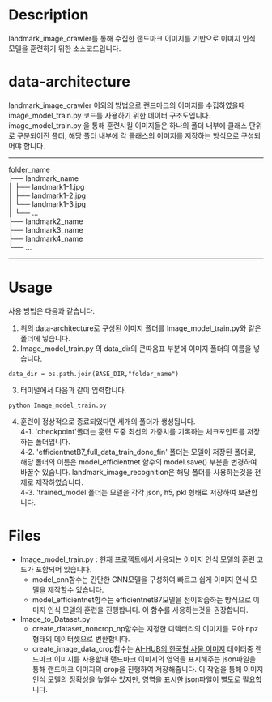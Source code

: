 # Description

landmark_image_crawler를 통해 수집한 랜드마크 이미지를 기반으로 이미지 인식 모델을 훈련하기 위한 소스코드입니다.

# data-architecture

landmark_image_crawler 이외의 방법으로 랜드마크의 이미지를 수집하였을때 image_model_train.py 코드를 사용하기 위한 데이터 구조도입니다.
image_model_train.py 을 통해 훈련시킬 이미지들은 하나의 폴더 내부에 클래스 단위로 구분되어진 폴더, 해당 폴더 내부에 각 클래스의 이미지를 저장하는 방식으로 구성되어야 합니다.

***
folder_name  
├── landmark_name  
│   ├── landmark1-1.jpg  
│   ├── landmark1-2.jpg  
│   └── landmark1-3.jpg  
│   └── ...  
├── landmark2_name  
├── landmark3_name  
├── landmark4_name  
└── ...

***

# Usage

사용 방법은 다음과 같습니다.

1. 위의 data-architecture로 구성된 이미지 폴더를 Image_model_train.py와 같은 폴더에 넣습니다.
2. Image_model_train.py 의 data_dir의 큰따옴표 부분에 이미지 폴더의 이름을 넣습니다.
```
data_dir = os.path.join(BASE_DIR,"folder_name")
```
3. 터미널에서 다음과 같이 입력합니다.
```
python Image_model_train.py
```
4. 훈련이 정상적으로 종료되었다면 세개의 폴더가 생성됩니다.  
4-1. 'checkpoint'폴더는 훈련 도중 최선의 가중치를 기록하는 체크포인트를 저장하는 폴더입니다.  
4-2. 'efficientnetB7_full_data_train_done_fin' 폴더는 모델이 저장된 폴더로, 해당 폴더의 이름은 model_efficientnet 함수의 model.save() 부분을 변경하여 바꿀수 있습니다. 
landmark_image_recognition은 해당 폴더를 사용하는것을 전제로 제작하였습니다.  
4-3. 'trained_model'폴더는 모델을 각각 json, h5, pkl 형태로 저장하여 보관합니다.  

# Files

* Image_model_train.py : 현재 프로젝트에서 사용되는 이미지 인식 모델의 훈련 코드가 포함되어 있습니다. 
  * model_cnn함수는 간단한 CNN모델을 구성하여 빠르고 쉽게 이미지 인식 모델을 제작할수 있습니다.
  * model_efficientnet함수는 efficientnetB7모델을 전이학습하는 방식으로 이미지 인식 모델의 훈련을 진행합니다. 이 함수를 사용하는것을 권장합니다.
* Image_to_Dataset.py
  * create_dataset_noncrop_np함수는 지정한 디렉터리의 이미지를 모아 npz형태의 데이터셋으로 변환합니다.
  * create_image_data_crop함수는 [AI-HUB의 한국형 사물 이미지](https://aihub.or.kr/aidata/132) 데이터중 랜드마크 이미지를 사용할때 랜드마크 이미지의 영역을 표시해주는 json파일을 통해 랜드마크 이미지의 crop을 진행하여 저장해줍니다. 이 작업을 통해 이미지 인식 모델의 정확성을 높일수 있지만, 영역을 표시한 json파일이 별도로 필요합니다.




